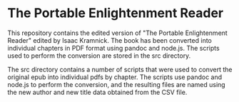 # The Portable Enlightenment Reader

This repository contains the edited version of "The Portable Enlightenment Reader" edited by Isaac Kramnick. The book has been converted into individual chapters in PDF format using pandoc and node.js. The scripts used to perform the conversion are stored in the src directory.

The src directory contains a number of scripts that were used to convert the original epub into individual pdfs by chapter. The scripts use pandoc and node.js to perform the conversion, and the resulting files are named using the new author and new title data obtained from the CSV file.